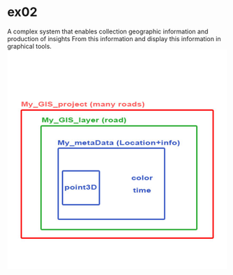 # ex02
A complex system that enables collection geographic information and production of insights From this information and display this information in graphical tools.
![](pic/ex02.jpg)
